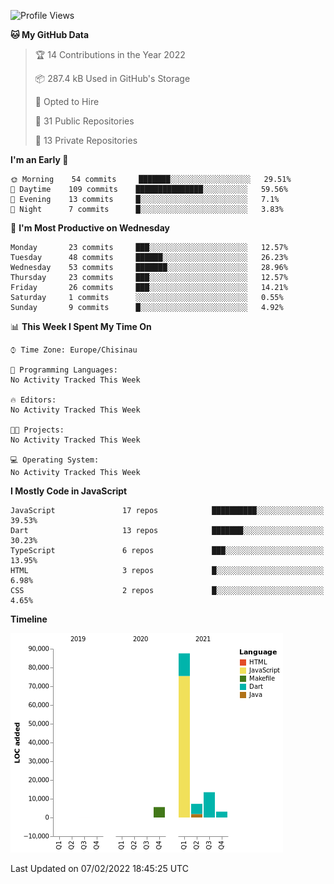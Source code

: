 <!--START_SECTION:waka-->
![Profile Views](http://img.shields.io/badge/Profile%20Views-1-blue)

**🐱 My GitHub Data** 

> 🏆 14 Contributions in the Year 2022
 > 
> 📦 287.4 kB Used in GitHub's Storage 
 > 
> 💼 Opted to Hire
 > 
> 📜 31 Public Repositories 
 > 
> 🔑 13 Private Repositories  
 > 
**I'm an Early 🐤** 

```text
🌞 Morning    54 commits     ███████░░░░░░░░░░░░░░░░░░   29.51% 
🌆 Daytime    109 commits    ███████████████░░░░░░░░░░   59.56% 
🌃 Evening    13 commits     █░░░░░░░░░░░░░░░░░░░░░░░░   7.1% 
🌙 Night      7 commits      █░░░░░░░░░░░░░░░░░░░░░░░░   3.83%

```
📅 **I'm Most Productive on Wednesday** 

```text
Monday       23 commits     ███░░░░░░░░░░░░░░░░░░░░░░   12.57% 
Tuesday      48 commits     ██████░░░░░░░░░░░░░░░░░░░   26.23% 
Wednesday    53 commits     ███████░░░░░░░░░░░░░░░░░░   28.96% 
Thursday     23 commits     ███░░░░░░░░░░░░░░░░░░░░░░   12.57% 
Friday       26 commits     ███░░░░░░░░░░░░░░░░░░░░░░   14.21% 
Saturday     1 commits      ░░░░░░░░░░░░░░░░░░░░░░░░░   0.55% 
Sunday       9 commits      █░░░░░░░░░░░░░░░░░░░░░░░░   4.92%

```


📊 **This Week I Spent My Time On** 

```text
⌚︎ Time Zone: Europe/Chisinau

💬 Programming Languages: 
No Activity Tracked This Week

🔥 Editors: 
No Activity Tracked This Week

🐱‍💻 Projects: 
No Activity Tracked This Week

💻 Operating System: 
No Activity Tracked This Week

```

**I Mostly Code in JavaScript** 

```text
JavaScript               17 repos            ██████████░░░░░░░░░░░░░░░   39.53% 
Dart                     13 repos            ███████░░░░░░░░░░░░░░░░░░   30.23% 
TypeScript               6 repos             ███░░░░░░░░░░░░░░░░░░░░░░   13.95% 
HTML                     3 repos             █░░░░░░░░░░░░░░░░░░░░░░░░   6.98% 
CSS                      2 repos             █░░░░░░░░░░░░░░░░░░░░░░░░   4.65%

```


**Timeline**

![Chart not found](https://raw.githubusercontent.com/opimand/opimand/main/charts/bar_graph.png) 


 Last Updated on 07/02/2022 18:45:25 UTC
<!--END_SECTION:waka-->
